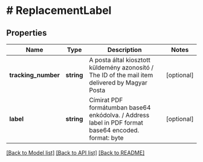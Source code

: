 # # ReplacementLabel

## Properties

Name | Type | Description | Notes
------------ | ------------- | ------------- | -------------
**tracking_number** | **string** | A posta által kiosztott küldemény azonosító   /   The ID of the mail item delivered by Magyar Posta | [optional]
**label** | **string** | Címirat PDF formátumban base64 enkódolva.   /   Address label in PDF format base64 encoded. format: byte | [optional]

[[Back to Model list]](../../README.md#models) [[Back to API list]](../../README.md#endpoints) [[Back to README]](../../README.md)
